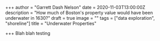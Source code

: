 +++
author = "Garrett Dash Nelson"
date = 2020-11-03T13:00:00Z
description = "How much of Boston's property value would have been underwater in 1630?"
draft = true
image = ""
tags = ["data exploration", "shoreline"]
title = "Underwater Properties"

+++
Blah blah testing